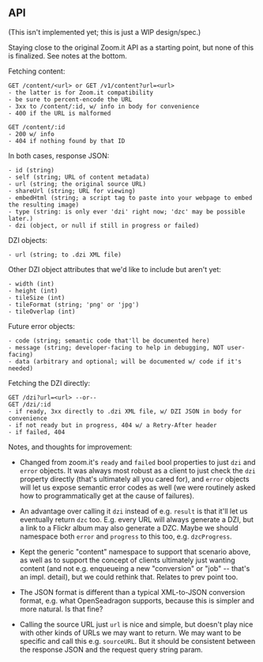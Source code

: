 ## API

(This isn't implemented yet; this is just a WIP design/spec.)

Staying close to the original Zoom.it API as a starting point, but none of
this is finalized. See notes at the bottom.

Fetching content:

```
GET /content/<url> or GET /v1/content?url=<url>
- the latter is for Zoom.it compatibility
- be sure to percent-encode the URL
- 3xx to /content/:id, w/ info in body for convenience
- 400 if the URL is malformed
```

```
GET /content/:id
- 200 w/ info
- 404 if nothing found by that ID
```

In both cases, response JSON:

```
- id (string)
- self (string; URL of content metadata)
- url (string; the original source URL)
- shareUrl (string; URL for viewing)
- embedHtml (string; a script tag to paste into your webpage to embed the resulting image)
- type (string: is only ever 'dzi' right now; 'dzc' may be possible later.)
- dzi (object, or null if still in progress or failed)
```

DZI objects:

```
- url (string; to .dzi XML file)
```

Other DZI object attributes that we'd like to include but aren't yet:
```
- width (int)
- height (int)
- tileSize (int)
- tileFormat (string; 'png' or 'jpg')
- tileOverlap (int)
```

Future error objects:

```
- code (string; semantic code that'll be documented here)
- message (string; developer-facing to help in debugging, NOT user-facing)
- data (arbitrary and optional; will be documented w/ code if it's needed)
```

Fetching the DZI directly:

```
GET /dzi?url=<url> --or--
GET /dzi/:id
- if ready, 3xx directly to .dzi XML file, w/ DZI JSON in body for convenience
- if not ready but in progress, 404 w/ a Retry-After header
- if failed, 404
```

Notes, and thoughts for improvement:

- Changed from zoom.it's `ready` and `failed` bool properties to just `dzi`
  and `error` objects. It was always most robust as a client to just check
  the `dzi` property directly (that's ultimately all you cared for), and
  `error` objects will let us expose semantic error codes as well (we were
  routinely asked how to programmatically get at the cause of failures).

- An advantage over calling it `dzi` instead of e.g. `result` is that it'll
  let us eventually return `dzc` too. E.g. every URL will always generate a
  DZI, but a link to a Flickr album may also generate a DZC. Maybe we should
  namespace both `error` and `progress` to this too, e.g. `dzcProgress`.

- Kept the generic "content" namespace to support that scenario above, as
  well as to support the concept of clients ultimately just wanting content
  (and not e.g. enqueueing a new "conversion" or "job" -- that's an impl.
  detail), but we could rethink that. Relates to prev point too.

- The JSON format is different than a typical XML-to-JSON conversion format,
  e.g. what OpenSeadragon supports, because this is simpler and more natural.
  Is that fine?

- Calling the source URL just `url` is nice and simple, but doesn't play nice
  with other kinds of URLs we may want to return. We may want to be specific
  and call this e.g. `sourceURL`. But it should be consistent between the
  response JSON and the request query string param.
